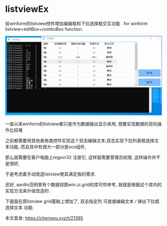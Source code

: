 # listviewEx
给winform的listview控件增加编辑框和下拉选择框交互功能 . for winform listview+editBox+comboBox function. 


![image](https://raw.githubusercontent.com/popde/listviewEx/main/1667054381830566.gif)


一直以来winform的listview都只是作为数据输出显示来用, 想要实现数据的双向操作比较难


之前都需要用其他表格类控件实现这个双击编辑文本,双击实现下拉列表框选择文本功能, 而且其中有很大一部分是ocx组件, 


那么就需要在客户电脑上regsvr32 注册它, 这样就需要管理员权限, 这样操作并不是很好, 


于是考虑着手动改造listview使其满足我的需求.


还好, aardio范例里有个数据视图win.ui.grid的库可供参考, 我就是根据这个库内的实现方法来升级改造的.


下面我在原listview grid基础上增加了, 双击指定列 可直接编辑文本  / 弹出下拉框选择文本 功能.

本文首发: https://chengxu.xyz/t/21395

